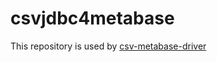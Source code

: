 # csvjdbc4metabase

This repository is used by [csv-metabase-driver](https://github.com/Markenson/csv-metabase-driver)

